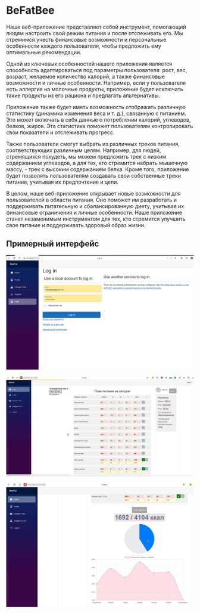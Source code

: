 # BeFatBee

Наше веб-приложение представляет собой инструмент, помогающий людям настроить свой режим питания и после отслеживать его. Мы стремимся учесть финансовые возможности и персональные особенности каждого пользователя, чтобы предложить ему оптимальные рекомендации.

Одной из ключевых особенностей нашего приложения является способность адаптироваться под параметры пользователя: рост, вес, возраст, желаемое количество калорий, а также финансовые возможности и личные особенности. Например, если у пользователя есть аллергия на молочные продукты, приложение будет исключать такие продукты из его рациона и предлагать альтернативы.

Приложение также будет иметь возможность отображать различную статистику (динамика изменения веса и т. д.), связанную с питанием. Это может включать в себя данные о потреблении калорий, углеводов, белков, жиров. Эта статистика поможет пользователям контролировать свои показатели и отслеживать прогресс.

Также пользователи смогут выбрать из различных треков питания, соответствующих различным целям. Например, для людей, стремящихся похудеть, мы можем предложить трек с низким содержанием углеводов, а для тех, кто стремится набрать мышечную массу, - трек с высоким содержанием белка. Кроме того, приложение будет позволять пользователям создавать свои собственные треки питания, учитывая их предпочтения и цели.

В целом, наше веб-приложение открывает новые возможности для пользователей в области питания. Оно поможет им разработать и поддерживать питательную и сбалансированную диету, учитывая их финансовые ограничения и личные особенности. Наше приложение станет незаменимым инструментом для тех, кто стремится улучшить свое питание и поддерживать здоровый образ жизни.

## Примерный интерфейс

![Example screenshot 1](Presentation/images/screenshot1.jpg)

![Example screenshot 2](Presentation/images/screenshot2.jpg)

![Example screenshot 3](Presentation/images/screenshot3.jpg)
